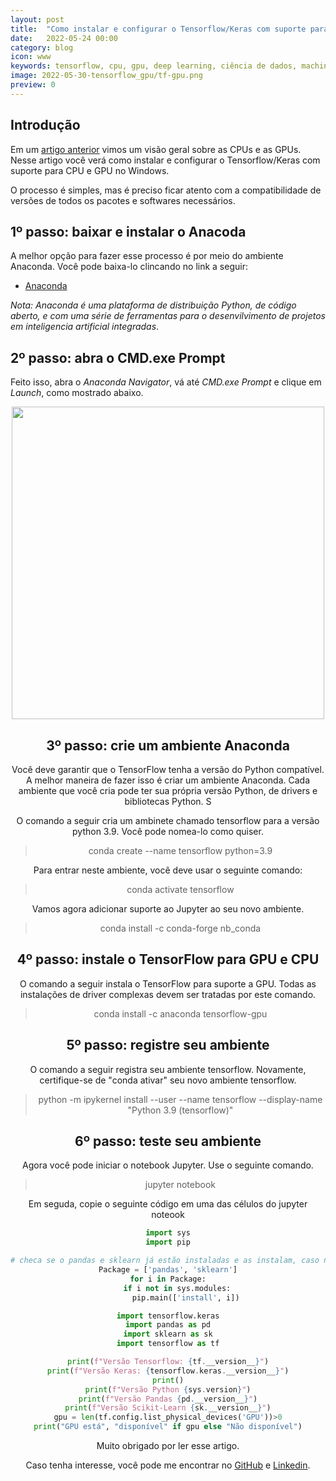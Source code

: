 ```yaml
---
layout: post
title:  "Como instalar e configurar o Tensorflow/Keras com suporte para CPU e GPU no Windows"
date:   2022-05-24 00:00
category: blog
icon: www
keywords: tensorflow, cpu, gpu, deep learning, ciência de dados, machine learning
image: 2022-05-30-tensorflow_gpu/tf-gpu.png
preview: 0
---
```


## Introdução

Em um [artigo anterior](https://gallileugenesis.github.io/blog/2022/CPUvsGPU.html) vimos um visão geral sobre as CPUs e as GPUs. Nesse artigo você verá como instalar e configurar o Tensorflow/Keras com suporte para CPU e GPU no Windows.

O processo é simples, mas é preciso ficar atento com a compatibilidade de versões de todos os pacotes e softwares necessários. 

## 1º passo: baixar e instalar o Anacoda

A melhor opção para fazer esse processo é por meio do ambiente Anaconda. Você pode baixa-lo clincando no link a seguir:

- [Anaconda](https://www.anaconda.com/)

*Nota: Anaconda é uma plataforma de distribuição Python, de código aberto, e com uma série de ferramentas para o desenvilvimento de projetos em inteligencia artificial integradas*.

## 2º passo: abra o CMD.exe Prompt 

Feito isso, abra o *Anaconda Navigator*, vá até *CMD.exe Prompt* e clique em *Launch*, como mostrado abaixo.

<center><img src = "https://github.com/gallileugenesis/gallileugenesis.github.io/blob/main/post-img/blog/2022-05-30-tensorflow_gpu/anaconda.png?raw=true" width="500">



## 3º passo: crie um ambiente Anaconda

Você deve garantir que o TensorFlow tenha a versão do Python compatível. A melhor maneira de fazer isso é criar um ambiente Anaconda. Cada ambiente que você cria pode ter sua própria versão Python, de drivers e bibliotecas Python. S

O comando a seguir cria um ambinete chamado tensorflow para a versão python 3.9. Você pode nomea-lo como quiser. 

> conda create --name tensorflow python=3.9

Para entrar neste ambiente, você deve usar o seguinte comando:

> conda activate tensorflow

Vamos agora adicionar suporte ao Jupyter ao seu novo ambiente.

> conda install -c conda-forge nb_conda

## 4º passo: instale o TensorFlow para GPU e CPU

O comando a seguir instala o TensorFlow para suporte a GPU. Todas as instalações de driver complexas devem ser tratadas por este comando.

> conda install -c anaconda tensorflow-gpu

## 5º passo: registre seu ambiente

O comando a seguir registra seu ambiente tensorflow. Novamente, certifique-se de "conda ativar" seu novo ambiente tensorflow.

> python -m ipykernel install --user --name tensorflow --display-name "Python 3.9 (tensorflow)"

## 6º passo: teste seu ambiente

Agora você pode iniciar o notebook Jupyter. Use o seguinte comando.

> jupyter notebook

Em seguda, copie o seguinte código em uma das célulos do jupyter noteook


```python
import sys
import pip

# checa se o pandas e sklearn já estão instaladas e as instalam, caso não. 
Package = ['pandas', 'sklearn']
for i in Package:
    if i not in sys.modules:
        pip.main(['install', i])

import tensorflow.keras
import pandas as pd
import sklearn as sk
import tensorflow as tf

print(f"Versão Tensorflow: {tf.__version__}")
print(f"Versão Keras: {tensorflow.keras.__version__}")
print()
print(f"Versão Python {sys.version}")
print(f"Versão Pandas {pd.__version__}")
print(f"Versão Scikit-Learn {sk.__version__}")
gpu = len(tf.config.list_physical_devices('GPU'))>0
print("GPU está", "disponível" if gpu else "Não disponível")
```
Muito obrigado por ler esse artigo. 

Caso tenha interesse, você pode me encontrar no [GitHub](https://github.com/gallileugenesis) e [Linkedin](https://www.linkedin.com/in/gallileugenesis/).